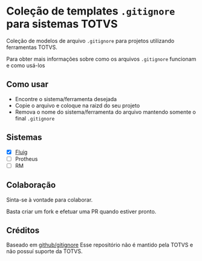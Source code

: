 # Coleção de templates `.gitignore` para sistemas TOTVS

Coleção de modelos de arquivo `.gitignore` para projetos utilizando ferramentas TOTVS.

Para obter mais informações sobre como os arquivos `.gitignore` funcionam e como usá-los

## Como usar
- Encontre o sistema/ferramenta desejada
- Copie o arquivo e coloque na raizd do seu projeto
- Remova o nome do sistema/ferramenta do arquivo mantendo somente o final `.gitignore`

## Sistemas
- [x] [Fluig](https://github.com/brunotda/totvs-gitignore/blob/main/Fluig.gitignore)
- [ ] Protheus
- [ ] RM

## Colaboração
Sinta-se à vontade para colaborar.

Basta criar um fork e efetuar uma PR quando estiver pronto.

## Créditos
Baseado em [github/gitignore](https://github.com/github/gitignore)
Esse repositório não é mantido pela TOTVS e não possuí suporte da TOTVS.
